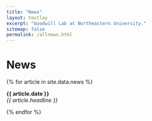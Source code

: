 ```yaml
---
title: "News"
layout: textlay
excerpt: "Goodwill Lab at Northeastern University."
sitemap: false
permalink: /allnews.html
---
```


# News

{% for article in site.data.news %}
<p> <b>{{ article.date }}</b> <br>
<em>{{ article.headline }}</em></p>
{% endfor %}

